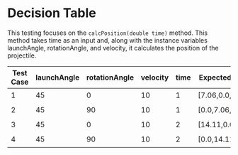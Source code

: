# Decision Table

This testing focuses on the `calcPosition(double time)` method. This method takes time as an input and, along with the instance variables launchAngle, rotationAngle, and velocity, it calculates the position of the projectile.

| Test Case | launchAngle | rotationAngle | velocity | time | Expected Result | Actual Result|Pass|
|-----------|---------------|---------------|----------|------|-----------------|---------------|----|
| 1         | 45            | 0             | 10       | 1    | [7.06,0.0,0.0]m|  [7.06,0.0,0.0]m   |✔️|
| 2         | 45            | 90            | 10       | 1    | [0.0,7.06,0.0]m | [0.0,7.06,0.0]m   |✔️|
| 3         | 45            | 0             | 10       | 2    | [14.11,0.0,0.0]m | [14.11,0.0,0.0]m  |✔️|
| 4         | 45            | 90            | 10       | 2    | [0.0,14.11,0.0]m| [0.0,14.11,0.0]m   |✔️|